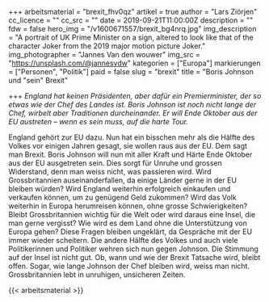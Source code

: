 +++
arbeitsmaterial = "brexit_fhv0qz"
artikel = true
author = "Lars Ziörjen"
cc_licence = ""
cc_src = ""
date = 2019-09-21T11:00:00Z
description = ""
fdw = false
hero_img = "/v1600671557/brexit_bg4nrq.jpg"
img_description = "A portrait of UK Prime Minister on a sign, altered to look like that of the character Joker from the 2019 major motion picture Joker."
img_photographer = "Jannes Van den wouwer"
img_src = "https://unsplash.com/@jannesvdw"
kategorien = ["Europa"]
markierungen = ["Personen", "Politik"]
paid = false
slug = "brexit"
title = "Boris Johnson und \"sein\" Brexit"

+++
_England hat keinen Präsidenten, aber dafür ein Premierminister, der so etwas wie der Chef des Landes ist. Boris Johnson ist noch nicht lange der Chef, wirbelt aber Traditionen durcheinander. Er will Ende Oktober aus der EU austreten – wenn es sein muss, auf die harte Tour._

England gehört zur EU dazu. Nun hat ein bisschen mehr als die Hälfte des Volkes vor einigen Jahren gesagt, sie wollen raus aus der EU. Dem sagt man Brexit. Boris Johnson will nun mit aller Kraft und Härte Ende Oktober aus der EU ausgetreten sein. Dies sorgt für Unruhe und grossen Widerstand, denn man weiss nicht, was passieren wird. Wird Grossbritannien auseinanderfallen, da einige Länder gerne in der EU bleiben würden? Wird England weiterhin erfolgreich einkaufen und verkaufen können, um zu genügend Geld zukommen? Wird das Volk weiterhin in Europa herumreisen können, ohne grosse Schwierigkeiten? Bleibt Grossbritannien wichtig für die Welt oder wird daraus eine Insel, die man gerne vergisst? Wie wird es dem Land ohne die Unterstützung von Europa gehen? Diese Fragen bleiben ungeklärt, da Gespräche mit der EU immer wieder scheitern. Die andere Hälfte des Volkes und auch viele Politikerinnen und Politiker wehren sich nun gegen Johnson. Die Stimmung auf der Insel ist nicht gut. Ob, wann und wie der Brexit Tatsache wird, bleibt offen. Sogar, wie lange Johnson der Chef bleiben wird, weiss man nicht. Grossbritannien lebt in unruhigen, unsicheren Zeiten.

{{< arbeitsmaterial >}}
